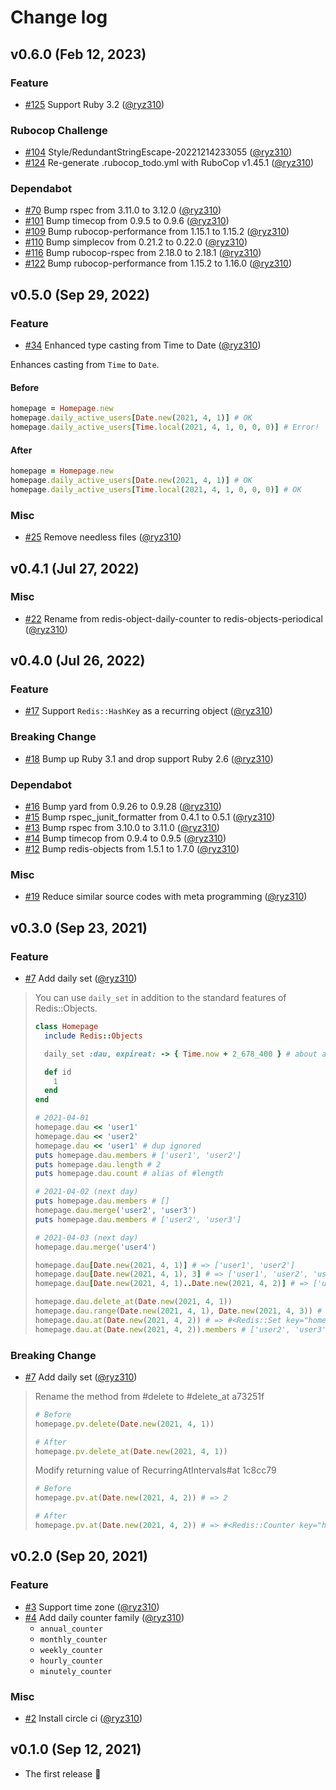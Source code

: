 # Change log

## v0.6.0 (Feb 12, 2023)

### Feature

- [#125](https://github.com/ryz310/redis-object-daily-counter/pull/125) Support Ruby 3.2 ([@ryz310](https://github.com/ryz310))

### Rubocop Challenge

- [#104](https://github.com/ryz310/redis-object-daily-counter/pull/104) Style/RedundantStringEscape-20221214233055 ([@ryz310](https://github.com/ryz310))
- [#124](https://github.com/ryz310/redis-object-daily-counter/pull/124) Re-generate .rubocop_todo.yml with RuboCop v1.45.1 ([@ryz310](https://github.com/ryz310))

### Dependabot

- [#70](https://github.com/ryz310/redis-object-daily-counter/pull/70) Bump rspec from 3.11.0 to 3.12.0 ([@ryz310](https://github.com/ryz310))
- [#101](https://github.com/ryz310/redis-object-daily-counter/pull/101) Bump timecop from 0.9.5 to 0.9.6 ([@ryz310](https://github.com/ryz310))
- [#109](https://github.com/ryz310/redis-object-daily-counter/pull/109) Bump rubocop-performance from 1.15.1 to 1.15.2 ([@ryz310](https://github.com/ryz310))
- [#110](https://github.com/ryz310/redis-object-daily-counter/pull/110) Bump simplecov from 0.21.2 to 0.22.0 ([@ryz310](https://github.com/ryz310))
- [#116](https://github.com/ryz310/redis-object-daily-counter/pull/116) Bump rubocop-rspec from 2.18.0 to 2.18.1 ([@ryz310](https://github.com/ryz310))
- [#122](https://github.com/ryz310/redis-object-daily-counter/pull/122) Bump rubocop-performance from 1.15.2 to 1.16.0 ([@ryz310](https://github.com/ryz310))

## v0.5.0 (Sep 29, 2022)

### Feature

- [#34](https://github.com/ryz310/redis-object-daily-counter/pull/34) Enhanced type casting from Time to Date ([@ryz310](https://github.com/ryz310))

Enhances casting from `Time` to `Date`.

#### Before

```rb
homepage = Homepage.new
homepage.daily_active_users[Date.new(2021, 4, 1)] # OK
homepage.daily_active_users[Time.local(2021, 4, 1, 0, 0, 0)] # Error!
```

#### After

```rb
homepage = Homepage.new
homepage.daily_active_users[Date.new(2021, 4, 1)] # OK
homepage.daily_active_users[Time.local(2021, 4, 1, 0, 0, 0)] # OK
```

### Misc

- [#25](https://github.com/ryz310/redis-object-daily-counter/pull/25) Remove needless files ([@ryz310](https://github.com/ryz310))

## v0.4.1 (Jul 27, 2022)

### Misc

- [#22](https://github.com/ryz310/redis-objects-periodical/pull/22) Rename from redis-object-daily-counter to redis-objects-periodical ([@ryz310](https://github.com/ryz310))

## v0.4.0 (Jul 26, 2022)

### Feature

- [#17](https://github.com/ryz310/redis-objects-periodical/pull/17) Support `Redis::HashKey` as a recurring object ([@ryz310](https://github.com/ryz310))

### Breaking Change

- [#18](https://github.com/ryz310/redis-objects-periodical/pull/18) Bump up Ruby 3.1 and drop support Ruby 2.6 ([@ryz310](https://github.com/ryz310))

### Dependabot

- [#16](https://github.com/ryz310/redis-objects-periodical/pull/16) Bump yard from 0.9.26 to 0.9.28 ([@ryz310](https://github.com/ryz310))
- [#15](https://github.com/ryz310/redis-objects-periodical/pull/15) Bump rspec_junit_formatter from 0.4.1 to 0.5.1 ([@ryz310](https://github.com/ryz310))
- [#13](https://github.com/ryz310/redis-objects-periodical/pull/13) Bump rspec from 3.10.0 to 3.11.0 ([@ryz310](https://github.com/ryz310))
- [#14](https://github.com/ryz310/redis-objects-periodical/pull/14) Bump timecop from 0.9.4 to 0.9.5 ([@ryz310](https://github.com/ryz310))
- [#12](https://github.com/ryz310/redis-objects-periodical/pull/12) Bump redis-objects from 1.5.1 to 1.7.0 ([@ryz310](https://github.com/ryz310))

### Misc

- [#19](https://github.com/ryz310/redis-objects-periodical/pull/19) Reduce similar source codes with meta programming ([@ryz310](https://github.com/ryz310))

## v0.3.0 (Sep 23, 2021)

### Feature

- [#7](https://github.com/ryz310/redis-objects-periodical/pull/7) Add daily set ([@ryz310](https://github.com/ryz310))

> You can use `daily_set` in addition to the standard features of Redis::Objects.
>
> ```rb
> class Homepage
>   include Redis::Objects
>
>   daily_set :dau, expireat: -> { Time.now + 2_678_400 } # about a month
>
>   def id
>     1
>   end
> end
>
> # 2021-04-01
> homepage.dau << 'user1'
> homepage.dau << 'user2'
> homepage.dau << 'user1' # dup ignored
> puts homepage.dau.members # ['user1', 'user2']
> puts homepage.dau.length # 2
> puts homepage.dau.count # alias of #length
>
> # 2021-04-02 (next day)
> puts homepage.dau.members # []
> homepage.dau.merge('user2', 'user3')
> puts homepage.dau.members # ['user2', 'user3']
>
> # 2021-04-03 (next day)
> homepage.dau.merge('user4')
>
> homepage.dau[Date.new(2021, 4, 1)] # => ['user1', 'user2']
> homepage.dau[Date.new(2021, 4, 1), 3] # => ['user1', 'user2', 'user3', 'user4']
> homepage.dau[Date.new(2021, 4, 1)..Date.new(2021, 4, 2)] # => ['user1', 'user2', 'user3']
>
> homepage.dau.delete_at(Date.new(2021, 4, 1))
> homepage.dau.range(Date.new(2021, 4, 1), Date.new(2021, 4, 3)) # => ['user2', 'user3', 'user4']
> homepage.dau.at(Date.new(2021, 4, 2)) # => #<Redis::Set key="homepage:1:dau:2021-04-02">
> homepage.dau.at(Date.new(2021, 4, 2)).members # ['user2', 'user3']
> ```

### Breaking Change

- [#7](https://github.com/ryz310/redis-objects-periodical/pull/7) Add daily set ([@ryz310](https://github.com/ryz310))

> Rename the method from #delete to #delete_at a73251f
>
> ```rb
> # Before
> homepage.pv.delete(Date.new(2021, 4, 1))
>
> # After
> homepage.pv.delete_at(Date.new(2021, 4, 1))
> ```
>
> Modify returning value of RecurringAtIntervals#at 1c8cc79
>
> ```rb
> # Before
> homepage.pv.at(Date.new(2021, 4, 2)) # => 2
>
> # After
> homepage.pv.at(Date.new(2021, 4, 2)) # => #<Redis::Counter key="homepage:1:pv:2021-04-02">
> ```

## v0.2.0 (Sep 20, 2021)

### Feature

- [#3](https://github.com/ryz310/redis-objects-periodical/pull/3) Support time zone ([@ryz310](https://github.com/ryz310))
- [#4](https://github.com/ryz310/redis-objects-periodical/pull/4) Add daily counter family ([@ryz310](https://github.com/ryz310))
  - `annual_counter`
  - `monthly_counter`
  - `weekly_counter`
  - `hourly_counter`
  - `minutely_counter`

### Misc

- [#2](https://github.com/ryz310/redis-objects-periodical/pull/2) Install circle ci ([@ryz310](https://github.com/ryz310))

## v0.1.0 (Sep 12, 2021)

- The first release :tada:

